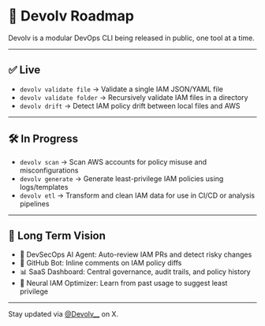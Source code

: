 
# 📍 Devolv Roadmap

Devolv is a modular DevOps CLI being released in public, one tool at a time.

---

## ✅ Live

- `devolv validate file` → Validate a single IAM JSON/YAML file
- `devolv validate folder` → Recursively validate IAM files in a directory
- `devolv drift` → Detect IAM policy drift between local files and AWS

---

## 🛠️ In Progress

- `devolv scan` → Scan AWS accounts for policy misuse and misconfigurations
- `devolv generate` → Generate least-privilege IAM policies using logs/templates
- `devolv etl` → Transform and clean IAM data for use in CI/CD or analysis pipelines

---

## 🧪 Long Term Vision

- 🤖 DevSecOps AI Agent: Auto-review IAM PRs and detect risky changes
- 🔁 GitHub Bot: Inline comments on IAM policy diffs
- 📊 SaaS Dashboard: Central governance, audit trails, and policy history
- 🧠 Neural IAM Optimizer: Learn from past usage to suggest least privilege

---

Stay updated via [@Devolv__](https://x.com/Devolv__) on X.
